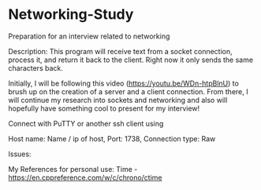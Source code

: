 # Networking-Study
Preparation for an interview related to networking

Description:
This program will receive text from a socket connection, process it, and return it back to the client. Right now it only sends the same characters back.

Initially, I will be following this video (https://youtu.be/WDn-htpBlnU) to brush up on the creation
of a server and a client connection. From there, I will continue my research into sockets and networking
and also will hopefully have something cool to present for my interview!


Connect with PuTTY or another ssh client using

Host name: Name / ip of host,
Port: 1738, 
Connection type: Raw

Issues:

My References for personal use:
Time - https://en.cppreference.com/w/c/chrono/ctime
